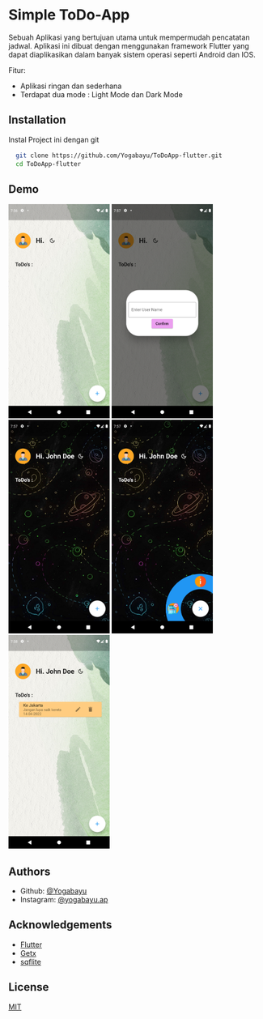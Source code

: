 
# Simple ToDo-App

Sebuah Aplikasi yang bertujuan utama untuk mempermudah pencatatan jadwal. Aplikasi ini dibuat dengan menggunakan framework Flutter yang dapat diaplikasikan dalam banyak sistem operasi seperti Android dan IOS.

Fitur: 
- Aplikasi ringan dan sederhana
- Terdapat dua mode : Light Mode dan Dark Mode


## Installation

Instal Project ini dengan git

```bash
  git clone https://github.com/Yogabayu/ToDoApp-flutter.git
  cd ToDoApp-flutter
```
    
## Demo

<img src="https://github.com/Yogabayu/ToDoApp-flutter/blob/main/app_image/1.png" width="200"> <img src="https://github.com/Yogabayu/ToDoApp-flutter/blob/main/app_image/2.png" width="200"> <img src="https://github.com/Yogabayu/ToDoApp-flutter/blob/main/app_image/3.png" width="200"> <img src="https://github.com/Yogabayu/ToDoApp-flutter/blob/main/app_image/4.png" width="200"> <img src="https://github.com/Yogabayu/ToDoApp-flutter/blob/main/app_image/5.png" width="200">



## Authors

- Github:  [@Yogabayu](https://github.com/Yogabayu)
- Instagram:  [@yogabayu.ap](https://www.instagram.com/yogabayu.ap)




## Acknowledgements

 - [Flutter](https://flutter.dev/)
 - [Getx](https://pub.dev/packages/get)
 - [sqflite](https://pub.dev/packages/sqflite)

## License

[MIT](https://choosealicense.com/licenses/mit/)





